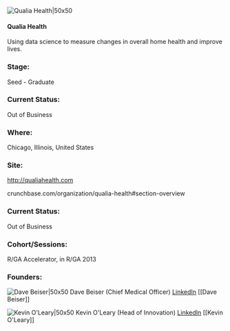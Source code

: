 

![Qualia Health|50x50](https://apimg.techstars.com/connect/images/image_files/5315/3029/3838/4bb1/3500/0003/original/qualia.jpg)

#### Qualia Health
Using data science to measure changes in overall home health and improve lives.

### Stage: 
Seed - Graduate 

### Current Status: 
Out of Business

### Where:
Chicago, Illinois, United States

### Site:
http://qualiahealth.com



crunchbase.com/organization/qualia-health#section-overview

### Current Status: 
Out of Business

### Cohort/Sessions: 
R/GA Accelerator, in R/GA 2013

### Founders: 

![Dave Beiser|50x50]() Dave Beiser (Chief Medical Officer) [LinkedIn](https://linkedin.com/in/davidbeiser) [[Dave Beiser]]

![Kevin O'Leary|50x50](https://apimg.techstars.com/connect/images/image_files/5d51cba834a60d27b400008a/original/0_%2816%29.jpeg) Kevin O'Leary (Head of Innovation) [LinkedIn](https://linkedin.com/in/olearykm) [[Kevin O'Leary]]


